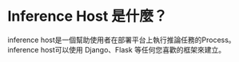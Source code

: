 # Inference Host 是什麼？

inference host是一個幫助使用者在部署平台上執行推論任務的Process。inference host可以使用 Django、Flask 等任何您喜歡的框架來建立。

​